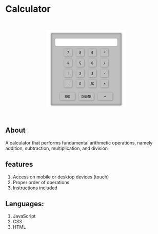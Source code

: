 # Calculator

<div style="display:flex;align-items:center;justify-content:center;">
<img src="./media/calc.png" style="transform:scale(.8)" height=300;>
</div>

## About
A calculator that performs fundamental arithmetic operations, namely addition, subtraction, multiplication, and division


## features
1. Access on mobile or desktop devices (touch)
2. Proper order of operations 
3. Instructions included

## Languages:
1. JavaScript
2. CSS
3. HTML